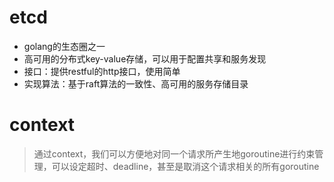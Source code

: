 # etcd

- golang的生态圈之一
- 高可用的分布式key-value存储，可以用于配置共享和服务发现
- 接口：提供restful的http接口，使用简单
- 实现算法：基于raft算法的一致性、高可用的服务存储目录

# context
>通过context，我们可以方便地对同一个请求所产生地goroutine进行约束管理，可以设定超时、deadline，甚至是取消这个请求相关的所有goroutine
